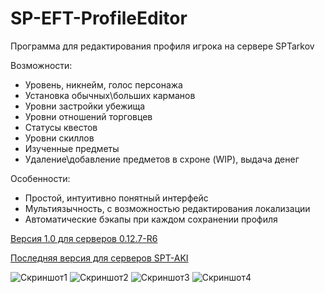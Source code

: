 # SP-EFT-ProfileEditor
Программа для редактирования профиля игрока на сервере SPTarkov

Возможности:
* Уровень, никнейм, голос персонажа
* Установка обычных\больших карманов
* Уровни застройки убежища
* Уровни отношений торговцев
* Статусы квестов
* Уровни скиллов
* Изученные предметы
* Удаление\добавление предметов в схроне (WIP), выдача денег

Особенности:
* Простой, интуитивно понятный интерфейс
* Мультиязычность, с возможностью редактирования локализации
* Автоматические бэкапы при каждом сохранении профиля

[Версия 1.0 для серверов 0.12.7-R6](https://github.com/SkiTles55/SP-EFT-ProfileEditor/releases/tag/1.0)

[Последняя версия для серверов SPT-AKI](https://github.com/SkiTles55/SP-EFT-ProfileEditor/releases/latest)

![Скриншот1](https://github.com/SkiTles55/SP-EFT-ProfileEditor/blob/master/screenshots/1.JPG?raw=true)
![Скриншот2](https://github.com/SkiTles55/SP-EFT-ProfileEditor/blob/master/screenshots/2.JPG?raw=true)
![Скриншот3](https://github.com/SkiTles55/SP-EFT-ProfileEditor/blob/master/screenshots/3.JPG?raw=true)
![Скриншот4](https://github.com/SkiTles55/SP-EFT-ProfileEditor/blob/master/screenshots/4.JPG?raw=true)
